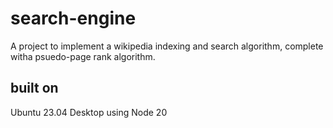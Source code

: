 # search-engine
A project to implement a wikipedia indexing and search algorithm, complete witha psuedo-page rank algorithm. 

## built on
Ubuntu 23.04 Desktop using Node 20


